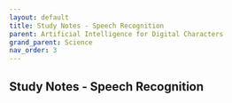 ```yaml
---
layout: default
title: Study Notes - Speech Recognition
parent: Artificial Intelligence for Digital Characters
grand_parent: Science
nav_order: 3
---
```


## Study Notes - Speech Recognition

